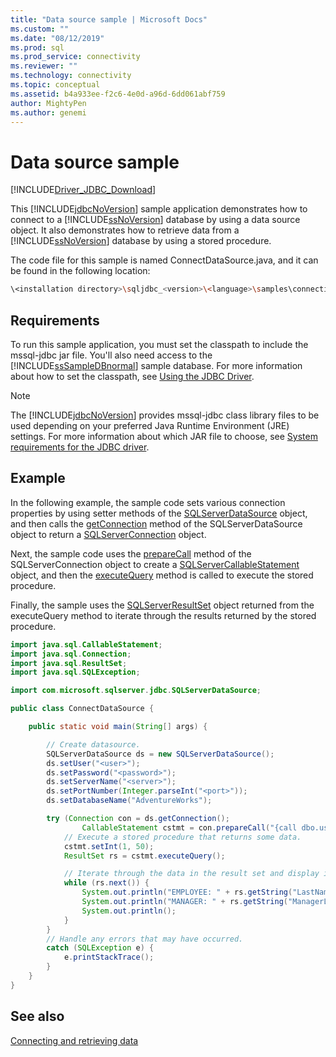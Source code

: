 ```yaml
---
title: "Data source sample | Microsoft Docs"
ms.custom: ""
ms.date: "08/12/2019"
ms.prod: sql
ms.prod_service: connectivity
ms.reviewer: ""
ms.technology: connectivity
ms.topic: conceptual
ms.assetid: b4a933ee-f2c6-4e0d-a96d-6dd061abf759
author: MightyPen
ms.author: genemi
---
```


# Data source sample

[!INCLUDE[Driver_JDBC_Download](../../../includes/driver_jdbc_download.md)]

This [!INCLUDE[jdbcNoVersion](../../../includes/jdbcnoversion_md.md)] sample application demonstrates how to connect to a [!INCLUDE[ssNoVersion](../../../includes/ssnoversion-md.md)] database by using a data source object. It also demonstrates how to retrieve data from a [!INCLUDE[ssNoVersion](../../../includes/ssnoversion-md.md)] database by using a stored procedure.

The code file for this sample is named ConnectDataSource.java, and it can be found in the following location:

```bash
\<installation directory>\sqljdbc_<version>\<language>\samples\connections
```

## Requirements

To run this sample application, you must set the classpath to include the mssql-jdbc jar file. You'll also need access to the [!INCLUDE[ssSampleDBnormal](../../../includes/sssampledbnormal_md.md)] sample database. For more information about how to set the classpath, see [Using the JDBC Driver](../../../connect/jdbc/using-the-jdbc-driver.md).

> [!NOTE]  
> The [!INCLUDE[jdbcNoVersion](../../../includes/jdbcnoversion_md.md)] provides mssql-jdbc class library files to be used depending on your preferred Java Runtime Environment (JRE) settings. For more information about which JAR file to choose, see [System requirements for the JDBC driver](../../../connect/jdbc/system-requirements-for-the-jdbc-driver.md).

## Example

In the following example, the sample code sets various connection properties by using setter methods of the [SQLServerDataSource](../../../connect/jdbc/reference/sqlserverdatasource-class.md) object, and then calls the [getConnection](../../../connect/jdbc/reference/getconnection-method-sqlserverdatasource.md) method of the SQLServerDataSource object to return a [SQLServerConnection](../../../connect/jdbc/reference/sqlserverconnection-class.md) object.

Next, the sample code uses the [prepareCall](../../../connect/jdbc/reference/preparecall-method-sqlserverconnection.md) method of the SQLServerConnection object to create a [SQLServerCallableStatement](../../../connect/jdbc/reference/sqlservercallablestatement-class.md) object, and then the [executeQuery](../../../connect/jdbc/reference/executequery-method-sqlserverpreparedstatement.md) method is called to execute the stored procedure.

Finally, the sample uses the [SQLServerResultSet](../../../connect/jdbc/reference/sqlserverresultset-class.md) object returned from the executeQuery method to iterate through the results returned by the stored procedure.

```java
import java.sql.CallableStatement;
import java.sql.Connection;
import java.sql.ResultSet;
import java.sql.SQLException;

import com.microsoft.sqlserver.jdbc.SQLServerDataSource;

public class ConnectDataSource {

    public static void main(String[] args) {

        // Create datasource.
        SQLServerDataSource ds = new SQLServerDataSource();
        ds.setUser("<user>");
        ds.setPassword("<password>");
        ds.setServerName("<server>");
        ds.setPortNumber(Integer.parseInt("<port>"));
        ds.setDatabaseName("AdventureWorks");

        try (Connection con = ds.getConnection();
                CallableStatement cstmt = con.prepareCall("{call dbo.uspGetEmployeeManagers(?)}");) {
            // Execute a stored procedure that returns some data.
            cstmt.setInt(1, 50);
            ResultSet rs = cstmt.executeQuery();

            // Iterate through the data in the result set and display it.
            while (rs.next()) {
                System.out.println("EMPLOYEE: " + rs.getString("LastName") + ", " + rs.getString("FirstName"));
                System.out.println("MANAGER: " + rs.getString("ManagerLastName") + ", " + rs.getString("ManagerFirstName"));
                System.out.println();
            }
        }
        // Handle any errors that may have occurred.
        catch (SQLException e) {
            e.printStackTrace();
        }
    }
}
```

## See also

[Connecting and retrieving data](../../../connect/jdbc/code-samples/connecting-and-retrieving-data.md)
